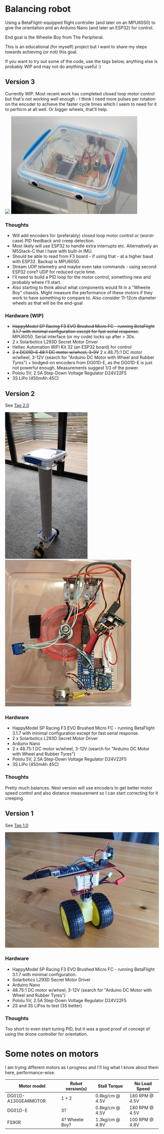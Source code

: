 # Balancing robot

Using a BetaFlight-equipped flight controller (and later on an MPU6050) to
give the orientation and an Arduino Nano (and later an ESP32) for control.

End goal is the Wheelie Boy from The Peripheral.

This is an educational (for myself) project but I want to share my steps
towards achieving (or not) this goal.

If you want to try out some of the code, use the tags below, anything else is
probably WIP and may not do anything useful :)

## Version 3

Currently WIP. Most recent work has completed closed loop motor control but
that's not working well enough - I think I need more pulses per rotation on
the encoder to achieve the faster cycle times which I seem to need for it to
perform at all well. Or bigger wheels, that'll help.

![](doc/build%203.gif) ![](doc/build%203.jpg)

### Thoughts

 * Will add encoders for (preferably) closed loop motor control or
   (worst-case) PID feedback and creep detection.
 * Most likely will use ESP32 to handle extra interrupts etc. Alternatively an
   M5Stack-C that I have with built-in IMU.
 * Should be able to read from F3 board - if using that - at a higher baud
   with ESP32. Backup is MPU6050.
 * Stream UDP telemetry and maybe even take commands - using second ESP32
   core? UDP for reduced cycle time.
 * I'll need to build a PID loop for the motor control, something new and
   probably where I'll start.
 * Also starting to think about what components would fit in a "Wheelie Boy"
   chassis. Might measure the performance of these motors if they work to have
   something to compare to. Also consider 11-12cm diameter wheels as that will
   be the end-goal

### Hardware (WIP)

 * ~~HappyModel SP Racing F3 EVO Brushed Micro FC - running BetaFlight 3.1.7 with minimal configuration except for fast serial response.~~ MPU6050. Serial interface (or my code) locks up after > 30s.
 * 2 x Solarbotics L293D Secret Motor Driver
 * Heltec Automation WiFi Kit 32 (an ESP32 board) for control
 * ~~2 x DG01D-E 48:1 DC motor w/wheel, 3-9V~~ 2 x 48.75:1 DC motor w/wheel, 3-12V (search for "Arduino DC Motor with Wheel and Rubber Tyres") + bodged-on encoders from DG01D-E, as the DG01D-E is just not powerful enough. Measurements suggest 1/3 of the power.
 * Pololu 5V, 2.5A Step-Down Voltage Regulator D24V22F5
 * 3S LiPo (450mAh 45C)

## Version 2

See [Tag 2.0](https://github.com/thisismyrobot/balancing-robot/releases/tag/2.0)

![](doc/build%202.gif) ![](doc/build%202.jpg)

### Hardware

 * HappyModel SP Racing F3 EVO Brushed Micro FC - running BetaFlight 3.1.7
  with minimal configuration except for fast serial response.
 * 2 x Solarbotics L293D Secret Motor Driver
 * Arduino Nano
 * 2 x 48.75:1 DC motor w/wheel, 3-12V (search for "Arduino DC Motor with
   Wheel and Rubber Tyres")
 * Pololu 5V, 2.5A Step-Down Voltage Regulator D24V22F5
 * 3S LiPo (450mAh 45C)

### Thoughts

Pretty much balances. Next version will use encoders to get better motor speed
control and also distance measurement so I can start correcting for it
creeping.

## Version 1

See [Tag 1.0](https://github.com/thisismyrobot/balancing-robot/releases/tag/1.0)

![](doc/build%201.jpg)

### Hardware

 * HappyModel SP Racing F3 EVO Brushed Micro FC - running BetaFlight 3.1.7
   with minimal configuration.
 * Solarbotics L293D Secret Motor Driver
 * Arduino Nano
 * 48.75:1 DC motor w/wheel, 3-12V (search for "Arduino DC Motor with Wheel
   and Rubber Tyres")
 * Pololu 5V, 2.5A Step-Down Voltage Regulator D24V22F5
 * 2S and 3S LiPos to test (3S better)

### Thoughts

Too short to even start tuning PID, but it was a good proof of concept of
using the drone controller for orientation.

# Some notes on motors

I am trying different motors as I progress and I'll log what I know about them
here, performance-wise.

| Motor model | Robot version(s) | Stall Torque | No Load Speed |
| --- | --- | --- | --- |
| DG01D-A130GEARMOTOR | 1 + 2 | 0.8kg/cm @ 4.5V | 180 RPM @ 4.5V |
| DG01D-E | 3? | 0.8kg/cm @ 4.5V | 180 RPM @ 4.5V |
| FS90R | 4? Wheelie Boy? | 1.3kg/cm @ 4.8V | 100 RPM @ 4.8V |
